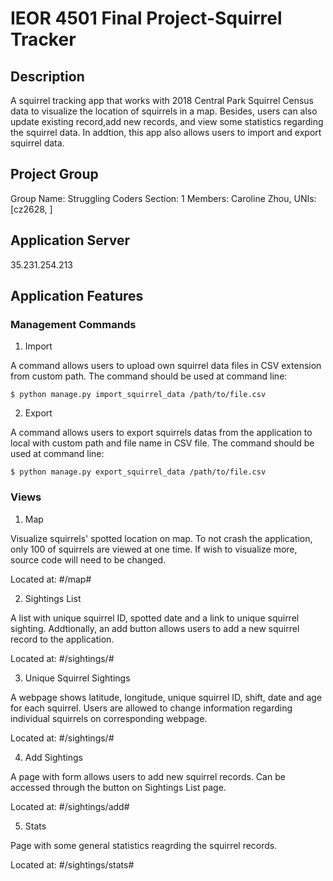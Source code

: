# IEOR 4501 Final Project-Squirrel Tracker

## Description
A squirrel tracking app that works with 2018 Central Park Squirrel Census data to visualize the location of squirrels in a map. Besides, users can also update existing record,add new records, and view some statistics regarding the squirrel data. In addtion, this app also allows users to import and export squirrel data.

## Project Group
Group Name: Struggling Coders
Section: 1
Members: Caroline Zhou, 
UNIs: [cz2628, ]

## Application Server
35.231.254.213

## Application Features
### Management Commands
1. Import

A command allows users to upload own squirrel data files in CSV extension from custom path. The command should be used at command line:

```$ python manage.py import_squirrel_data /path/to/file.csv```

2. Export

A command allows users to export squirrels datas from the application to local with custom path and file name in CSV file. The command should be used at command line:

```$ python manage.py export_squirrel_data /path/to/file.csv```

### Views
1. Map 

Visualize squirrels' spotted location on map. To not crash the application, only 100 of squirrels are viewed at one time. If wish to visualize more, source code will need to be changed.

Located at: #/map#

2. Sightings List

A list with unique squirrel ID, spotted date and a link to unique squirrel sighting. Addtionally, an add button allows users to add a new squirrel record to the application.

Located at: #/sightings/#

3. Unique Squirrel Sightings

A webpage shows latitude, longitude, unique squirrel ID, shift, date and age for each squirrel. Users are allowed to change information regarding individual squirrels on corresponding webpage.

Located at: #/sightings/<unique-squirrel-id>#

4. Add Sightings

A page with form allows users to add new squirrel records. Can be accessed through the button on Sightings List page.

Located at: #/sightings/add#

5. Stats

Page with some general statistics reagrding the squirrel records.

Located at: #/sightings/stats#
